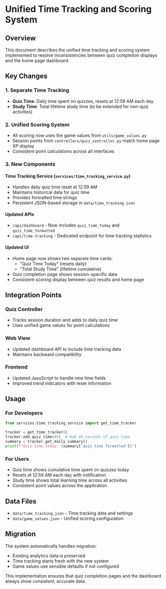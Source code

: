 # Unified Time Tracking and Scoring System

## Overview

This document describes the unified time tracking and scoring system implemented to resolve inconsistencies between quiz completion displays and the home page dashboard.

## Key Changes

### 1. Separate Time Tracking
- **Quiz Time**: Daily time spent on quizzes, resets at 12:59 AM each day
- **Study Time**: Total lifetime study time (to be extended for non-quiz activities)

### 2. Unified Scoring System
- All scoring now uses the game values from `utils/game_values.py`
- Session points from `controllers/quiz_controller.py` match home page XP display
- Consistent point calculations across all interfaces

### 3. New Components

#### Time Tracking Service (`services/time_tracking_service.py`)
- Handles daily quiz time reset at 12:59 AM
- Maintains historical data for quiz time
- Provides formatted time strings
- Persistent JSON-based storage in `data/time_tracking.json`

#### Updated APIs
- `/api/dashboard` - Now includes `quiz_time_today` and `quiz_time_formatted`
- `/api/time-tracking` - Dedicated endpoint for time tracking statistics

#### Updated UI
- Home page now shows two separate time cards:
  - "Quiz Time Today" (resets daily)
  - "Total Study Time" (lifetime cumulative)
- Quiz completion page shows session-specific data
- Consistent scoring display between quiz results and home page

## Integration Points

### Quiz Controller
- Tracks session duration and adds to daily quiz time
- Uses unified game values for point calculations

### Web View
- Updated dashboard API to include time tracking data
- Maintains backward compatibility

### Frontend
- Updated JavaScript to handle new time fields
- Improved trend indicators with reset information

## Usage

### For Developers
```python
from services.time_tracking_service import get_time_tracker

tracker = get_time_tracker()
tracker.add_quiz_time(45)  # Add 45 seconds of quiz time
summary = tracker.get_daily_summary()
print(f"Quiz time today: {summary['quiz_time_formatted']}")
```

### For Users
- Quiz time shows cumulative time spent on quizzes today
- Resets at 12:59 AM each day with notification
- Study time shows total learning time across all activities
- Consistent point values across the application

## Data Files

- `data/time_tracking.json` - Time tracking data and settings
- `data/game_values.json` - Unified scoring configuration

## Migration

The system automatically handles migration:
- Existing analytics data is preserved
- Time tracking starts fresh with the new system
- Game values use sensible defaults if not configured

This implementation ensures that quiz completion pages and the dashboard always show consistent, accurate data.